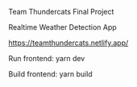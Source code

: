 Team Thundercats Final Project

Realtime Weather Detection App

https://teamthundercats.netlify.app/

Run frontend:
yarn dev

Build frontend: 
yarn build
